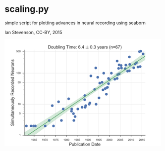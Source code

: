 # scaling.py
simple script for plotting advances in neural recording using seaborn

Ian Stevenson, CC-BY, 2015

![scaling.png](https://raw.githubusercontent.com/ihstevenson/scaling/master/scaling.png)